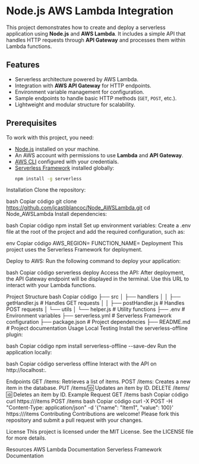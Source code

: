 # Node.js AWS Lambda Integration

This project demonstrates how to create and deploy a serverless application using **Node.js** and **AWS Lambda**. It includes a simple API that handles HTTP requests through **API Gateway** and processes them within Lambda functions.

## Features

- Serverless architecture powered by AWS Lambda.
- Integration with **AWS API Gateway** for HTTP endpoints.
- Environment variable management for configuration.
- Sample endpoints to handle basic HTTP methods (`GET`, `POST`, etc.).
- Lightweight and modular structure for scalability.

## Prerequisites

To work with this project, you need:

- [Node.js](https://nodejs.org/) installed on your machine.
- An AWS account with permissions to use **Lambda** and **API Gateway**.
- [AWS CLI](https://aws.amazon.com/cli/) configured with your credentials.
- [Serverless Framework](https://www.serverless.com/) installed globally:
  ```bash
  npm install -g serverless
Installation
Clone the repository:

bash
Copiar código
git clone https://github.com/jcastiblancoc/Node_AWSLambda.git
cd Node_AWSLambda
Install dependencies:

bash
Copiar código
npm install
Set up environment variables: Create a .env file at the root of the project and add the required configuration, such as:

env
Copiar código
AWS_REGION=<your-aws-region>
FUNCTION_NAME=<your-function-name>
Deployment
This project uses the Serverless Framework for deployment.

Deploy to AWS: Run the following command to deploy your application:

bash
Copiar código
serverless deploy
Access the API: After deployment, the API Gateway endpoint will be displayed in the terminal. Use this URL to interact with your Lambda functions.

Project Structure
bash
Copiar código
├── src
│   ├── handlers
│   │   ├── getHandler.js   # Handles GET requests
│   │   ├── postHandler.js  # Handles POST requests
│   └── utils
│       └── helper.js       # Utility functions
├── .env                    # Environment variables
├── serverless.yml          # Serverless Framework configuration
├── package.json            # Project dependencies
├── README.md               # Project documentation
Usage
Local Testing
Install the serverless-offline plugin:

bash
Copiar código
npm install serverless-offline --save-dev
Run the application locally:

bash
Copiar código
serverless offline
Interact with the API on http://localhost:<port>.

Endpoints
GET /items: Retrieves a list of items.
POST /items: Creates a new item in the database.
PUT /items/:id: Updates an item by ID.
DELETE /items/:id: Deletes an item by ID.
Example Request
GET /items
bash
Copiar código
curl https://<your-api-gateway-url>/items
POST /items
bash
Copiar código
curl -X POST -H "Content-Type: application/json" -d '{"name": "Item1", "value": 100}' https://<your-api-gateway-url>/items
Contributing
Contributions are welcome! Please fork this repository and submit a pull request with your changes.

License
This project is licensed under the MIT License. See the LICENSE file for more details.

Resources
AWS Lambda Documentation
Serverless Framework Documentation
